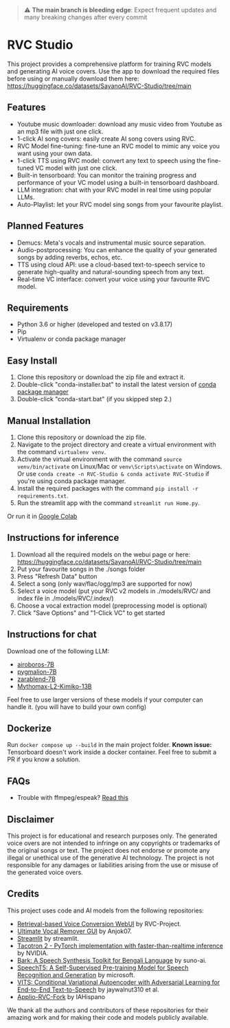 > :warning: **The main branch is bleeding edge**: Expect frequent updates and many breaking changes after every commit

# RVC Studio
This project provides a comprehensive platform for training RVC models and generating AI voice covers. Use the app to download the required files before using or manually download them here: https://huggingface.co/datasets/SayanoAI/RVC-Studio/tree/main

## Features
* Youtube music downloader: download any music video from Youtube as an mp3 file with just one click.
* 1-click AI song covers: easily create AI song covers using RVC.
* RVC Model fine-tuning: fine-tune an RVC model to mimic any voice you want using your own data.
* 1-click TTS using RVC model: convert any text to speech using the fine-tuned VC model with just one click.
* Built-in tensorboard: You can monitor the training progress and performance of your VC model using a built-in tensorboard dashboard.
* LLM integration: chat with your RVC model in real time using popular LLMs.
* Auto-Playlist: let your RVC model sing songs from your favourite playlist.

## Planned Features
* Demucs: Meta's vocals and instrumental music source separation.
* Audio-postprocessing: You can enhance the quality of your generated songs by adding reverbs, echos, etc.
* TTS using cloud API: use a cloud-based text-to-speech service to generate high-quality and natural-sounding speech from any text.
* Real-time VC interface: convert your voice using your favourite RVC model.

## Requirements
- Python 3.6 or higher (developed and tested on v3.8.17)
- Pip
- Virtualenv or conda package manager

## Easy Install
1. Clone this repository or download the zip file and extract it.
2. Double-click "conda-installer.bat" to install the latest version of [conda package manager](https://docs.conda.io/projects/miniconda/en/latest/)
3. Double-click "conda-start.bat" (if you skipped step 2.)

## Manual Installation
1. Clone this repository or download the zip file.
2. Navigate to the project directory and create a virtual environment with the command `virtualenv venv`.
3. Activate the virtual environment with the command `source venv/bin/activate` on Linux/Mac or `venv\Scripts\activate` on Windows. Or use `conda create -n RVC-Studio & conda activate RVC-Studio` if you're using conda package manager.
4. Install the required packages with the command `pip install -r requirements.txt`.
5. Run the streamlit app with the command `streamlit run Home.py`.

Or run it in [Google Colab](https://colab.research.google.com/github/SayanoAI/RVC-Studio/blob/master/RVC_Studio.ipynb)

## Instructions for inference
1. Download all the required models on the webui page or here: https://huggingface.co/datasets/SayanoAI/RVC-Studio/tree/main
2. Put your favourite songs in the ./songs folder
3. Press "Refresh Data" button
4. Select a song (only wav/flac/ogg/mp3 are supported for now)
5. Select a voice model (put your RVC v2 models in ./models/RVC/ and index file in ./models/RVC/.index/)
6. Choose a vocal extraction model (preprocessing model is optional)
7. Click "Save Options" and "1-Click VC" to get started

## Instructions for chat
Download one of the following LLM:
* [airoboros-7B](https://huggingface.co/TheBloke/Airoboros-L2-7B-2.1-GGUF/blob/main/airoboros-l2-7b-2.1.Q4_K_M.gguf)
* [pygmalion-7B](https://huggingface.co/TheBloke/Pygmalion-2-7B-GGUF/blob/main/pygmalion-2-7b.Q4_K_M.gguf)
* [zarablend-7B](https://huggingface.co/TheBloke/Zarablend-MX-L2-7B-GGUF/blob/main/zarablend-mx-l2-7b.Q4_K_M.gguf)
* [Mythomax-L2-Kimiko-13B](https://huggingface.co/TheBloke/MythoMax-L2-Kimiko-v2-13B-GGUF/resolve/main/mythomax-l2-kimiko-v2-13b.Q4_K_M.gguf)

Feel free to use larger versions of these models if your computer can handle it. (you will have to build your own config)

## Dockerize
Run `docker compose up --build` in the main project folder.
**Known issue:** Tensorboard doesn't work inside a docker container. Feel free to submit a PR if you know a solution.

## FAQs
* Trouble with ffmpeg/espeak? [Read this](/dist/README.md)

## Disclaimer
This project is for educational and research purposes only. The generated voice overs are not intended to infringe on any copyrights or trademarks of the original songs or text. The project does not endorse or promote any illegal or unethical use of the generative AI technology. The project is not responsible for any damages or liabilities arising from the use or misuse of the generated voice overs.

## Credits
This project uses code and AI models from the following repositories:

- [Retrieval-based Voice Conversion WebUI](https://github.com/RVC-Project/Retrieval-based-Voice-Conversion-WebUI) by RVC-Project.
- [Ultimate Vocal Remover GUI](https://github.com/Anjok07/ultimatevocalremovergui) by Anjok07.
- [Streamlit](https://github.com/streamlit/streamlit) by streamlit.
- [Tacotron 2 - PyTorch implementation with faster-than-realtime inference](https://github.com/NVIDIA/tacotron2) by NVIDIA. 
- [Bark: A Speech Synthesis Toolkit for Bengali Language](https://github.com/suno-ai/bark) by suno-ai.
- [SpeechT5: A Self-Supervised Pre-training Model for Speech Recognition and Generation](https://github.com/microsoft/SpeechT5) by microsoft.
- [VITS: Conditional Variational Autoencoder with Adversarial Learning for End-to-End Text-to-Speech](https://github.com/jaywalnut310/vits) by jaywalnut310 et al.
- [Applio-RVC-Fork](https://github.com/IAHispano/Applio-RVC-Fork) by IAHispano

We thank all the authors and contributors of these repositories for their amazing work and for making their code and models publicly available.